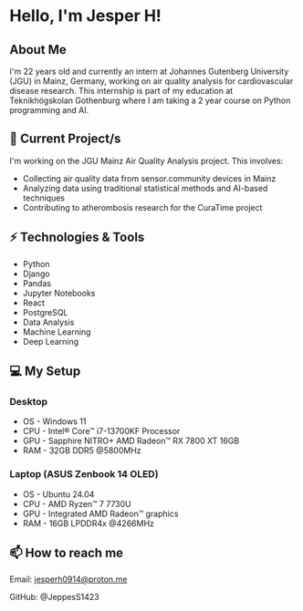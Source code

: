 # Hello, I'm Jesper H!
## About Me
I'm 22 years old and currently an intern at Johannes Gutenberg University (JGU) in Mainz, Germany, working on air quality analysis for cardiovascular disease research. This internship is part of my education at Teknikhögskolan Gothenburg where I am taking a 2 year course on Python programming and AI.

## 🔬 Current Project/s
I'm working on the JGU Mainz Air Quality Analysis project. This involves:

* Collecting air quality data from sensor.community devices in Mainz 
* Analyzing data using traditional statistical methods and AI-based techniques
* Contributing to atherombosis research for the CuraTime project

## ⚡ Technologies & Tools
* Python
* Django
* Pandas
* Jupyter Notebooks
* React
* PostgreSQL
* Data Analysis
* Machine Learning
* Deep Learning

## 💻 My Setup
### Desktop
* OS  - Windows 11
* CPU - Intel® Core™ i7-13700KF Processor
* GPU - Sapphire NITRO+ AMD Radeon™ RX 7800 XT 16GB
* RAM - 32GB DDR5 @5800MHz

### Laptop (ASUS Zenbook 14 OLED)
* OS  - Ubuntu 24.04
* CPU - AMD Ryzen™ 7 7730U
* GPU - Integrated AMD Radeon™ graphics
* RAM - 16GB LPDDR4x @4266MHz

## 📫 How to reach me

Email: jesperh0914@proton.me

GitHub: @JeppesS1423
<!---
JeppesS1423/JeppesS1423 is a ✨ special ✨ repository because its `README.md` (this file) appears on your GitHub profile.
You can click the Preview link to take a look at your changes.
--->
